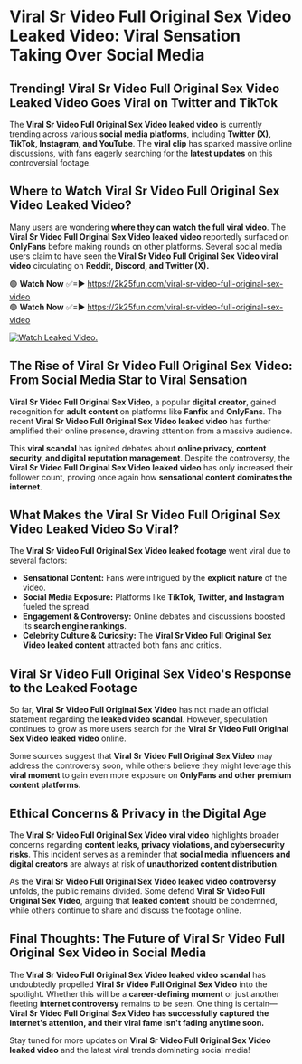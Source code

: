 # Viral Sr Video Full Original Sex Video Leaked Video: Viral Sensation Taking Over Social Media

## **Trending! Viral Sr Video Full Original Sex Video Leaked Video Goes Viral on Twitter and TikTok**
The **Viral Sr Video Full Original Sex Video leaked video** is currently trending across various **social media platforms**, including **Twitter (X), TikTok, Instagram, and YouTube**. The **viral clip** has sparked massive online discussions, with fans eagerly searching for the **latest updates** on this controversial footage.

## **Where to Watch Viral Sr Video Full Original Sex Video Leaked Video?**
Many users are wondering **where they can watch the full viral video**. The **Viral Sr Video Full Original Sex Video leaked video** reportedly surfaced on **OnlyFans** before making rounds on other platforms. Several social media users claim to have seen the **Viral Sr Video Full Original Sex Video viral video** circulating on **Reddit, Discord, and Twitter (X).**

🟢 **Watch Now** ✅=► https://2k25fun.com/viral-sr-video-full-original-sex-video  
🟢 **Watch Now** ✅=► https://2k25fun.com/viral-sr-video-full-original-sex-video  

[![Watch Leaked Video.](https://miro.medium.com/v2/resize:fit:828/format:webp/1*cilzJN44JGOrTw9NJCrNHA.gif "Watch Leaked Video")](https://2k25fun.com/viral-sr-video-full-original-sex-video)

## **The Rise of Viral Sr Video Full Original Sex Video: From Social Media Star to Viral Sensation**
**Viral Sr Video Full Original Sex Video**, a popular **digital creator**, gained recognition for **adult content** on platforms like **Fanfix** and **OnlyFans**. The recent **Viral Sr Video Full Original Sex Video leaked video** has further amplified their online presence, drawing attention from a massive audience.

This **viral scandal** has ignited debates about **online privacy, content security, and digital reputation management**. Despite the controversy, the **Viral Sr Video Full Original Sex Video leaked video** has only increased their follower count, proving once again how **sensational content dominates the internet**.

## **What Makes the Viral Sr Video Full Original Sex Video Leaked Video So Viral?**
The **Viral Sr Video Full Original Sex Video leaked footage** went viral due to several factors:
- **Sensational Content:** Fans were intrigued by the **explicit nature** of the video.
- **Social Media Exposure:** Platforms like **TikTok, Twitter, and Instagram** fueled the spread.
- **Engagement & Controversy:** Online debates and discussions boosted its **search engine rankings**.
- **Celebrity Culture & Curiosity:** The **Viral Sr Video Full Original Sex Video leaked content** attracted both fans and critics.

## **Viral Sr Video Full Original Sex Video's Response to the Leaked Footage**
So far, **Viral Sr Video Full Original Sex Video** has not made an official statement regarding the **leaked video scandal**. However, speculation continues to grow as more users search for the **Viral Sr Video Full Original Sex Video leaked video** online.

Some sources suggest that **Viral Sr Video Full Original Sex Video** may address the controversy soon, while others believe they might leverage this **viral moment** to gain even more exposure on **OnlyFans and other premium content platforms**.

## **Ethical Concerns & Privacy in the Digital Age**
The **Viral Sr Video Full Original Sex Video viral video** highlights broader concerns regarding **content leaks, privacy violations, and cybersecurity risks**. This incident serves as a reminder that **social media influencers and digital creators** are always at risk of **unauthorized content distribution**.

As the **Viral Sr Video Full Original Sex Video leaked video controversy** unfolds, the public remains divided. Some defend **Viral Sr Video Full Original Sex Video**, arguing that **leaked content** should be condemned, while others continue to share and discuss the footage online.

## **Final Thoughts: The Future of Viral Sr Video Full Original Sex Video in Social Media**
The **Viral Sr Video Full Original Sex Video leaked video scandal** has undoubtedly propelled **Viral Sr Video Full Original Sex Video** into the spotlight. Whether this will be a **career-defining moment** or just another fleeting **internet controversy** remains to be seen. One thing is certain—**Viral Sr Video Full Original Sex Video has successfully captured the internet's attention, and their viral fame isn't fading anytime soon.**

Stay tuned for more updates on **Viral Sr Video Full Original Sex Video leaked video** and the latest viral trends dominating social media!